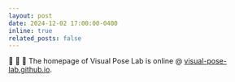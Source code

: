 ```yaml
---
layout: post
date: 2024-12-02 17:00:00-0400
inline: true
related_posts: false
---
```


:tada: :tada: :tada: The homepage of Visual Pose Lab is online @ [visual-pose-lab.github.io](https://visual-pose-lab.github.io/).